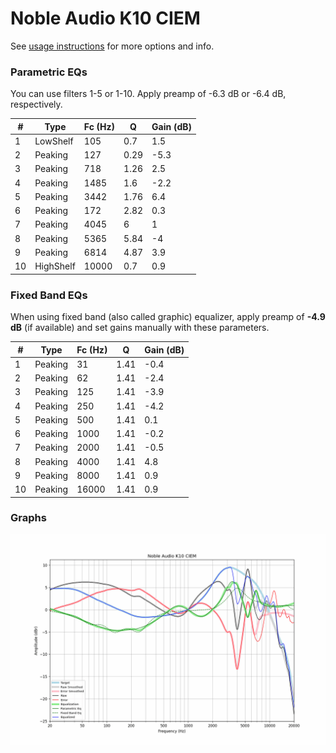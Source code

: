 # Noble Audio K10 CIEM
See [usage instructions](https://github.com/jaakkopasanen/AutoEq#usage) for more options and info.

### Parametric EQs
You can use filters 1-5 or 1-10. Apply preamp of -6.3 dB or -6.4 dB, respectively.

|   # | Type      |   Fc (Hz) |    Q |   Gain (dB) |
|-----|-----------|-----------|------|-------------|
|   1 | LowShelf  |       105 | 0.7  |         1.5 |
|   2 | Peaking   |       127 | 0.29 |        -5.3 |
|   3 | Peaking   |       718 | 1.26 |         2.5 |
|   4 | Peaking   |      1485 | 1.6  |        -2.2 |
|   5 | Peaking   |      3442 | 1.76 |         6.4 |
|   6 | Peaking   |       172 | 2.82 |         0.3 |
|   7 | Peaking   |      4045 | 6    |         1   |
|   8 | Peaking   |      5365 | 5.84 |        -4   |
|   9 | Peaking   |      6814 | 4.87 |         3.9 |
|  10 | HighShelf |     10000 | 0.7  |         0.9 |

### Fixed Band EQs
When using fixed band (also called graphic) equalizer, apply preamp of **-4.9 dB** (if available) and set gains manually with these parameters.

|   # | Type    |   Fc (Hz) |    Q |   Gain (dB) |
|-----|---------|-----------|------|-------------|
|   1 | Peaking |        31 | 1.41 |        -0.4 |
|   2 | Peaking |        62 | 1.41 |        -2.4 |
|   3 | Peaking |       125 | 1.41 |        -3.9 |
|   4 | Peaking |       250 | 1.41 |        -4.2 |
|   5 | Peaking |       500 | 1.41 |         0.1 |
|   6 | Peaking |      1000 | 1.41 |        -0.2 |
|   7 | Peaking |      2000 | 1.41 |        -0.5 |
|   8 | Peaking |      4000 | 1.41 |         4.8 |
|   9 | Peaking |      8000 | 1.41 |         0.9 |
|  10 | Peaking |     16000 | 1.41 |         0.9 |

### Graphs
![](./Noble%20Audio%20K10%20CIEM.png)
